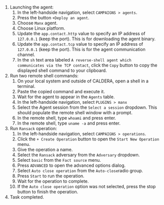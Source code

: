 1. Launching the agent:
    1. In the left-handside navigation, select `CAMPAIGNS > agents`.
    1. Press the button `+Deploy an agent`.
    1. Choose `Manx` agent.
    1. Choose Linux platform.
    1. Update the `app.contact.http` value to specify an IP address of `127.0.0.1` (keep the port). This is for downloading the agent binary.
    1. Update the `app.contact.tcp` value to specify an IP address of `127.0.0.1` (keep the port). This is for the agent communication channel.
    1. In the `sh` text area labeled `A reverse-shell agent which communicates via the TCP contact`, click the `Copy` button to copy the displayed shell command to your clipboard. 
1. Run two remote shell commands:
    1. On your local system and outside of CALDERA, open a shell in a terminal.
    1. Paste the copied command and execute it.
    1. Wait for the agent to appear in the `Agents` table.
    1. In the left-handside navigation, select `PLUGINS > manx`
    1. Select the Agent session from the `Select a session` dropdown. This should populate the remote shell window with a prompt.
    1. In the remote shell, type `whoami` and press enter.
    1. In the remote shell, type `uname -a` and press enter.
1. Run `Ransack` operation:
    1. In the left-handside navigation, select `CAMPAIGNS > operations`.
    1. Click the `+ Create Operation` button to open the `Start New Operation` menu.
    1. Give the operation a name.
    1. Select the `Ransack` adversary from the `Adversary` dropdown.
    1. Select `basic` from the `Fact source` menu.
    1. Press `ADVANCED` to open the advanced options dialog.
    1. Select `Auto close operation` from the `Auto-close`radio group.
    1. Press `Start` to run the operation.
    1. Wait for the operation to complete.
    1. If the `Auto close operation` option was not selected, press the stop button to finish the operation.
1. Task completed.